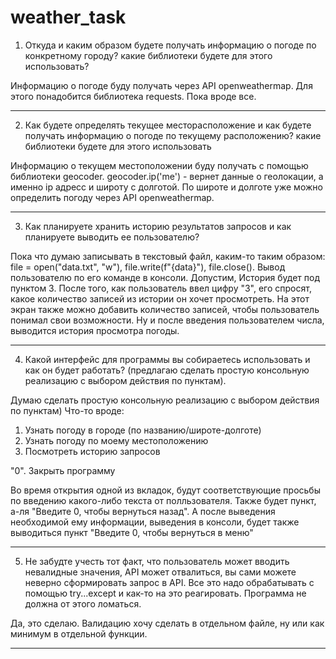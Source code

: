 # weather_task

1) Откуда и каким образом будете получать информацию о погоде по конкретному городу? какие библиотеки будете для этого использовать? 

Информацию о погоде буду получать через API openweathermap. Для этого понадобится библиотека requests. Пока вроде все.
__________________________
2) Как будете определять текущее месторасположение и как будете получать информацию о погоде по текущему расположению? какие библиотеки будете для этого использовать

Информацию о текущем местоположении буду получать с помощью библиотеки geocoder. geocoder.ip('me') - вернет данные о геолокации, а именно ip адресс и широту с долготой. По широте и долготе уже можно определить погоду через  API openweathermap.
__________________________
3) Как планируете хранить историю результатов запросов и как планируете выводить ее пользователю?

Пока что думаю записывать в текстовый файл, каким-то таким образом: file = open("data.txt", "w"), file.write(f"{data}"), file.close().
Вывод пользователю по его команде в консоли. Допустим, История будет под пунктом 3. После того, как пользователь ввел цифру "3", его спросят, какое количество записей из истории он хочет просмотреть. На этот экран также можно добавить количество записей, чтобы пользователь понимал свои возможности. Ну и после введения пользователем числа, выводится история просмотра погоды.
__________________________

4) Какой интерфейс для программы вы собираетесь использовать и как он будет работать? (предлагаю сделать простую консольную реализацию с выбором действия по пунктам). 

Думаю сделать простую консольную реализацию с выбором действия по пунктам)
Что-то вроде:
1. Узнать погоду в городе (по названию/широте-долготе)
2. Узнать погоду по моему местоположению
3. Посмотреть историю запросов

"0". Закрыть программу

Во время открытия одной из вкладок, будут соответствующие просьбы по введению какого-либо текста от полльзователя. Также будет пункт, а-ля "Введите 0, чтобы вернуться назад". А после выведения необходимой ему информации, выведения в консоли, будет также выводиться пункт "Введите 0, чтобы вернуться в меню"
__________________________

<url>

5) Не забудте учесть тот факт, что пользователь может вводить невалидные значения, API может отвалиться, вы сами можете неверно сформировать запрос в API. Все это надо обрабатывать с помощью try...except и как-то на это реагировать. Программа не должна от этого ломаться.

Да, это сделаю. Валидацию хочу сделать в отдельном файле, ну или как минимум в отдельной функции.
__________________________
